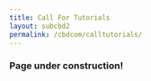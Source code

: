 ```yaml
---
title: Call For Tutorials
layout: subcbd2
permalink: /cbdcom/calltutorials/
---
```


<h3>Page under construction!</h3>

<!--- COMMENTED
<h3>Call For Tutorials - CBDCom</h3>

<hr/>
<p>In order to bridge the gap between research and real-world applications, CBDCOM’2021 solicits proposals for conventional and hands-on tutorials. Tutorial duration is two hours. Tutorials are aimed to cover topics in any of the following conference tracks or related topic:
</p>
<ul><li>Data Science & Analytics
</li><li>Big Data Infrastructure & Management
</li><li>Big Data Tools and Applications
</li><li>Cloud Management & Virtualization
</li><li>Cloud/Big Data Security, Privacy & Trust
</li><li>Cloud/Big Data for IoT & Smart City
</li></ul>
<p>For more details about track topics, please consult CBDCOM’2021 CFP.
</p><p>
Tutorial Proposals should include:
</p>
<ul><li>Name and Affiliation of Tutor
</li><li>Title of Tutorial
</li><li>Tutorial Abstract (maximum of 500 words)
</li><li>Brief Outline of the Tutorial (Showing scope of the material to be delivered and the depth to which it will be covered)
</li><li>Target Audience
</li><li>Importance of Tutorial to CBDCOM’2021 (Why is this topic important to CBDCOM’2021 community and what is the benefit to participants)
</li><li>Short Bio of Tutor
</li><li>List of venues, if similar tutorial was given in the past.
</li></ul>
<p>Please submit proposal to the tutorial chair, Prof. Rachid Benlamri <a href="mailto:rbenlamr@lakeheadu.ca">rbenlamr@lakeheadu.ca</a>. Early submission is encouraged and tutors will be notified within one week after submission. CBDCOM’2021 rewards each accepted tutorial with hotel accommodation for the conference dates.
</p><p>
<b>IMPORTANT DATES</b>
</p><p>
Tutorial Proposal Submission Due: April 30, 2021
<br/>Tutor Notification: One week after submission date
</p>
-->
